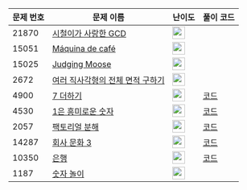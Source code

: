 | 문제 번호 | 문제 이름 | 난이도 | 풀이 코드 |
| --- | --- | --- | --- |
| 21870 | [시철이가 사랑한 GCD](https://www.acmicpc.net/problem/21870) | <img height="25px" width="25px=" src="https://static.solved.ac/tier_small/11.svg"/> |  |
| 15051 | [Máquina de café](https://www.acmicpc.net/problem/15051) | <img height="25px" width="25px=" src="https://static.solved.ac/tier_small/2.svg"/> |  |
| 15025 | [Judging Moose](https://www.acmicpc.net/problem/15025) | <img height="25px" width="25px=" src="https://static.solved.ac/tier_small/2.svg"/> |  |
| 2672 | [여러 직사각형의 전체 면적 구하기](https://www.acmicpc.net/problem/2672) | <img height="25px" width="25px=" src="https://static.solved.ac/tier_small/14.svg"/> |  |
| 4900 | [7 더하기](https://www.acmicpc.net/problem/4900) | <img height="25px" width="25px=" src="https://static.solved.ac/tier_small/9.svg"/> | [코드](<https://github.com/ingyu1008/Algorithm-Problem-Solving/tree/master/Baekjoon%20Online%20Judge/7 더하기/solution.cpp>) |
| 4530 | [1은 흥미로운 숫자](https://www.acmicpc.net/problem/4530) | <img height="25px" width="25px=" src="https://static.solved.ac/tier_small/9.svg"/> | [코드](<https://github.com/ingyu1008/Algorithm-Problem-Solving/tree/master/Baekjoon%20Online%20Judge/1은 흥미로운 숫자/solution.cpp>) |
| 2057 | [팩토리얼 분해](https://www.acmicpc.net/problem/2057) | <img height="25px" width="25px=" src="https://static.solved.ac/tier_small/6.svg"/> | [코드](<https://github.com/ingyu1008/Algorithm-Problem-Solving/tree/master/Baekjoon%20Online%20Judge/팩토리얼 분해/solution.cpp>) |
| 14287 | [회사 문화 3](https://www.acmicpc.net/problem/14287) | <img height="25px" width="25px=" src="https://static.solved.ac/tier_small/17.svg"/> | [코드](<https://github.com/ingyu1008/Algorithm-Problem-Solving/tree/master/Baekjoon%20Online%20Judge/회사 문화 3/solution.cpp>) |
| 10350 | [은행](https://www.acmicpc.net/problem/10350) | <img height="25px" width="25px=" src="https://static.solved.ac/tier_small/25.svg"/> | [코드](<https://github.com/ingyu1008/Algorithm-Problem-Solving/tree/master/Baekjoon%20Online%20Judge/은행/solution.cpp>) |
| 1187 | [숫자 놀이](https://www.acmicpc.net/problem/1187) | <img height="25px" width="25px=" src="https://static.solved.ac/tier_small/21.svg"/> |  |
